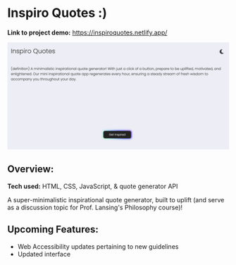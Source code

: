 # Inspiro Quotes :)
**Link to project demo:** https://inspiroquotes.netlify.app/

![Project Screenshot](https://github.com/gwendolyn954/inspiro-quotes/blob/main/images/inspiro-quotes-1.png)

## Overview:

**Tech used:** HTML, CSS, JavaScript, & quote generator API

A super-minimalistic inspirational quote generator, built to uplift (and serve as a discussion topic for Prof. Lansing's Philosophy course)!

## Upcoming Features:

- Web Accessibility updates pertaining to new guidelines
- Updated interface
